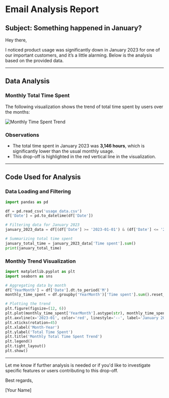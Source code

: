 # Email Analysis Report

## Subject: Something happened in January?

Hey there,

I noticed product usage was significantly down in January 2023 for one of our important customers, and it’s a little alarming. Below is the analysis based on the provided data.

---

## Data Analysis

### Monthly Total Time Spent
The following visualization shows the trend of total time spent by users over the months:

![Monthly Time Spent Trend](image_0.png)

### Observations
- The total time spent in January 2023 was **3,146 hours**, which is significantly lower than the usual monthly usage.
- This drop-off is highlighted in the red vertical line in the visualization.

---

## Code Used for Analysis

### Data Loading and Filtering
```python
import pandas as pd

df = pd.read_csv('usage_data.csv')
df['Date'] = pd.to_datetime(df['Date'])

# Filtering data for January 2023
january_2023_data = df[(df['Date'] >= '2023-01-01') & (df['Date'] <= '2023-01-31')]

# Summarizing total time spent
january_total_time = january_2023_data['Time spent'].sum()
print(january_total_time)
```

### Monthly Trend Visualization
```python
import matplotlib.pyplot as plt
import seaborn as sns

# Aggregating data by month
df['YearMonth'] = df['Date'].dt.to_period('M')
monthly_time_spent = df.groupby('YearMonth')['Time spent'].sum().reset_index()

# Plotting the trend
plt.figure(figsize=(12, 6))
plt.plot(monthly_time_spent['YearMonth'].astype(str), monthly_time_spent['Time spent'], marker='o', label='Total Time Spent')
plt.axvline(x='2023-01', color='red', linestyle='--', label='January 2023')
plt.xticks(rotation=45)
plt.xlabel('Month-Year')
plt.ylabel('Total Time Spent')
plt.title('Monthly Total Time Spent Trend')
plt.legend()
plt.tight_layout()
plt.show()
```

---

Let me know if further analysis is needed or if you'd like to investigate specific features or users contributing to this drop-off.

Best regards,

[Your Name]
